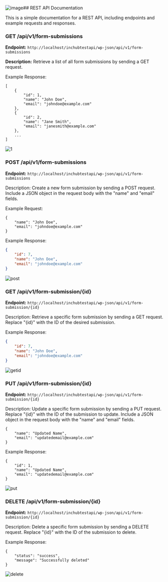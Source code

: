 ![image](https://github.com/enesinan/php-rest-api/assets/72499839/c617261e-e244-41b9-922c-c9f0a66ec36e)## REST API Documentation

This is a simple documentation for a REST API, including endpoints and example requests and responses.

### GET /api/v1/form-submissions

**Endpoint:** `http://localhost/inchubtestapi/wp-json/api/v1/form-submissions`

**Description:** Retrieve a list of all form submissions by sending a GET request.


Example Response:


```http
[
    {
        "id": 1,
        "name": "John Doe",
        "email": "johndoe@example.com"
    },
    {
        "id": 2,
        "name": "Jane Smith",
        "email": "janesmith@example.com"
    },
    ...
]
```
![1](https://github.com/enesinan/php-rest-api/assets/72499839/c1303d10-85cc-4669-8709-e13cbe69e8f4)


### POST /api/v1/form-submissions

**Endpoint:** `http://localhost/inchubtestapi/wp-json/api/v1/form-submissions`

Description: Create a new form submission by sending a POST request. Include a JSON object in the request body with the "name" and "email" fields.

Example Request:

```http
{
    "name": "John Doe",
    "email": "johndoe@example.com"
}
```
Example Response:


```json
{
    "id": 7,
    "name": "John Doe",
    "email": "johndoe@example.com"
}
```
![post](https://github.com/enesinan/php-rest-api/assets/72499839/4c8e9f95-5f42-4379-9253-99cf3471a6a3)


### GET /api/v1/form-submission/{id}

**Endpoint:** `http://localhost/inchubtestapi/wp-json/api/v1/form-submission/{id}`

Description: Retrieve a specific form submission by sending a GET request. Replace "{id}" with the ID of the desired submission.


Example Response:


```json
{
    "id": 7,
    "name": "John Doe",
    "email": "johndoe@example.com"
}
```
![getid](https://github.com/enesinan/php-rest-api/assets/72499839/0acb66df-e9d5-47e1-9f96-44e6f918f103)

### PUT /api/v1/form-submission/{id}

**Endpoint:** `http://localhost/inchubtestapi/wp-json/api/v1/form-submission/{id}`

Description: Update a specific form submission by sending a PUT request. Replace "{id}" with the ID of the submission to update. Include a JSON object in the request body with the "name" and "email" fields.

```
{
    "name": "Updated Name",
    "email": "updatedemail@example.com"
}
```
Example Response:


```
{
    "id": 1,
    "name": "Updated Name",
    "email": "updatedemail@example.com"
}
```
![put](https://github.com/enesinan/php-rest-api/assets/72499839/27fcc54e-d706-4074-9ce8-b9dc113c9ef1)


### DELETE /api/v1/form-submission/{id}

**Endpoint:** `http://localhost/inchubtestapi/wp-json/api/v1/form-submission/{id}`

Description: Delete a specific form submission by sending a DELETE request. Replace "{id}" with the ID of the submission to delete.


Example Response:


```
{
    "status": "success",
    "message": "Successfully deleted"
}
```

![delete](https://github.com/enesinan/php-rest-api/assets/72499839/96cb71d4-2479-4fab-abfa-09749d954ee7)

